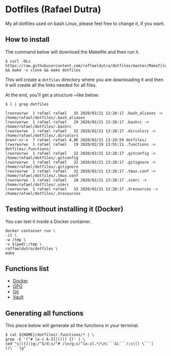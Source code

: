 # Dotfiles (Rafael Dutra)

My all dotfiles used on bash Linux, please feel free to change it, if you want.

## How to install

The command below will download the Makefile and then run it.

```
$ curl -OLs https://raw.githubusercontent.com/raffaeldutra/dotfiles/master/Makefile && make -s clone && make dotfiles
```

This will create a `dotfiles` directory where you are downloading it and then it will create all the links needed for all files.

At the end, you'll get a structure ~like below:

```
$ l | grep dotfiles

lrwxrwxrwx  1 rafael rafael   35 2020/02/21 13:28:17 .bash_aliases -> /home/rafael/dotfiles/.bash_aliases
lrwxrwxrwx  1 rafael rafael   29 2020/02/21 13:28:17 .bashrc -> /home/rafael/dotfiles/.bashrc
lrwxrwxrwx  1 rafael rafael   32 2020/02/21 13:28:17 .dircolors -> /home/rafael/dotfiles/.dircolors
drwxr-xr-x  7 rafael rafael 4,0K 2020/02/21 13:24:59 dotfiles/
lrwxrwxrwx  1 rafael rafael   19 2020/02/19 13:55:11 .functions -> dotfiles/.functions/
lrwxrwxrwx  1 rafael rafael   32 2020/02/21 13:28:17 .gitconfig -> /home/rafael/dotfiles/.gitconfig
lrwxrwxrwx  1 rafael rafael   32 2020/02/21 13:28:17 .gitignore -> /home/rafael/dotfiles/.gitignore
lrwxrwxrwx  1 rafael rafael   32 2020/02/21 13:28:17 .tmux.conf -> /home/rafael/dotfiles/.tmux.conf
lrwxrwxrwx  1 rafael rafael   28 2020/02/21 13:28:17 .vimrc -> /home/rafael/dotfiles/.vimrc
lrwxrwxrwx  1 rafael rafael   33 2020/02/21 13:28:17 .Xresources -> /home/rafael/dotfiles/.Xresources
```

## Testing without installing it (Docker)

You can test it inside a Docker container.

```
docker container run \
-it \
-w /tmp \
-v $(pwd):/tmp \
raffaeldutra/dotfiles \
make
```

## Functions list

* [Docker](docs/functions/docker.md)
* [GPG](docs/functions/gpg.md)
* [Git](docs/functions/git.md)
* [Vault](docs/functions/vault.md)

## Generating all functions

This piece below will generate all the functions in your terminal.

```
$ cat ${HOME}/dotfiles/.functions/* | \
grep -E '(^# [a-z A-Z]|[()] {)' | \
sed "s|[{]||g;/^$/d;s/^# /\n/g;s/^[a-z].*/\n\```&\```/;s|() \```|()\```|g"
```
